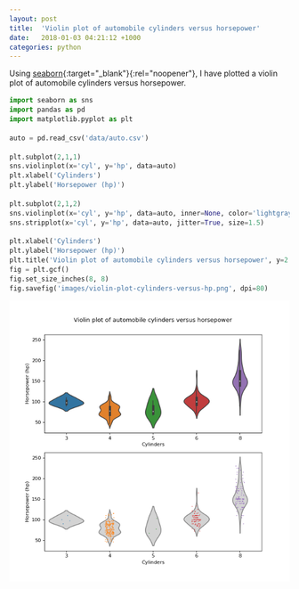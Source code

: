 ```yaml
---
layout: post
title:  'Violin plot of automobile cylinders versus horsepower'
date:   2018-01-03 04:21:12 +1000
categories: python
---
```


Using [seaborn](https://seaborn.pydata.org/){:target="_blank"}{:rel="noopener"}, I have plotted a violin plot of automobile cylinders versus horsepower.

```python
import seaborn as sns
import pandas as pd
import matplotlib.pyplot as plt

auto = pd.read_csv('data/auto.csv')

plt.subplot(2,1,1)
sns.violinplot(x='cyl', y='hp', data=auto)
plt.xlabel('Cylinders')
plt.ylabel('Horsepower (hp)')

plt.subplot(2,1,2)
sns.violinplot(x='cyl', y='hp', data=auto, inner=None, color='lightgray')
sns.stripplot(x='cyl', y='hp', data=auto, jitter=True, size=1.5)

plt.xlabel('Cylinders')
plt.ylabel('Horsepower (hp)')
plt.title('Violin plot of automobile cylinders versus horsepower', y=2.3)
fig = plt.gcf()
fig.set_size_inches(8, 8)
fig.savefig('images/violin-plot-cylinders-versus-hp.png', dpi=80)
```

![Violin plot of automobile cylinders versus horsepower](/images/violin-plot-cylinders-versus-hp.png)

